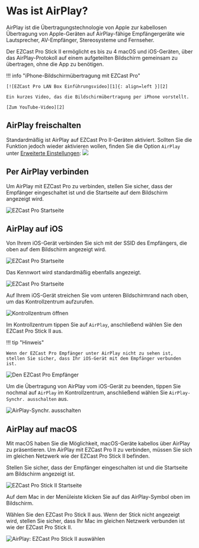 # Was ist AirPlay?

AirPlay ist die Übertragungstechnologie von Apple zur kabellosen Übertragung von Apple-Geräten auf AirPlay-fähige Empfängergeräte wie Lautsprecher, AV-Empfänger, Stereosysteme und Fernseher.

Der EZCast Pro Stick II ermöglicht es bis zu 4 macOS und iOS-Geräten, über das AirPlay-Protokoll auf einem aufgeteilten Bildschirm gemeinsam zu übertragen, ohne die App zu benötigen.

!!! info "iPhone-Bildschirmübertragung mit EZCast Pro"

    [![EZCast Pro LAN Box Einführungsvideo][1]{: align=left }][2]
	
	Ein kurzes Video, das die Bildschirmübertragung per iPhone vorstellt.
	
	[Zum YouTube-Video][2]

  [1]: /assets/img/lanbox1.video.png
  [2]: https://youtu.be/UMHHFNFskMQ

## AirPlay freischalten

Standardmäßig ist AirPlay auf EZCast Pro II-Geräten aktiviert. Sollten Sie die Funktion jedoch wieder aktivieren wollen, finden Sie die Option `AirPlay` unter [Erweiterte Einstellungen](adv.settings.md#AirPlayMode):
![](/assets/img/ezcastpro.II.EZAir_enable.png)

## Per AirPlay verbinden

Um AirPlay mit EZCast Pro zu verbinden, stellen Sie sicher, dass der Empfänger eingeschaltet ist und die Startseite auf dem Bildschirm angezeigt wird.

![EZCast Pro Startseite](/assets/img/ProIIStick_Startseite.png)

## AirPlay auf iOS

Von Ihrem iOS-Gerät verbinden Sie sich mit der SSID des Empfängers, die oben auf dem Bildschirm angezeigt wird.

![EZCast Pro Startseite](/assets/img/iOS_WiFi-Connect.png)

Das Kennwort wird standardmäßig ebenfalls angezeigt.

![EZCast Pro Startseite](/assets/img/iOS_WiFi-Password.png)

Auf Ihrem iOS-Gerät streichen Sie vom unteren Bildschirmrand nach oben, um das Kontrollzentrum aufzurufen.

![Kontrollzentrum öffnen](/assets/img/iOS-Kontrolzentrum_aufrufen.png)

Im Kontrollzentrum tippen Sie auf `AirPlay`, anschließend wählen Sie den EZCast Pro Stick II aus.

!!! tip "Hinweis"

    Wenn der EZCast Pro Empfänger unter AirPlay nicht zu sehen ist, stellen Sie sicher, dass Ihr iOS-Gerät mit dem Empfänger verbunden ist.

![Den EZCast Pro Empfänger](/assets/img/iOS-AirPlay-Synchr_auswaehlen.png)

Um die Übertragung von AirPlay vom iOS-Gerät zu beenden, tippen Sie nochmal auf `AirPlay` im Kontrollzentrum, anschließend wählen Sie `AirPlay-Synchr. ausschalten` aus.

![AirPlay-Synchr. ausschalten](/assets/img/iOS-AirPlay-Synchr_ausschalten.png)

## AirPlay auf macOS

Mit macOS haben Sie die Möglichkeit, macOS-Geräte kabellos über AirPlay zu präsentieren. Um AirPlay mit EZCast Pro II zu verbinden, müssen Sie sich im gleichen Netzwerk wie der EZCast Pro Stick II befinden.

Stellen Sie sicher, dass der Empfänger eingeschalten ist und die Startseite am Bildschirm angezeigt ist.

![EZCast Pro Stick II Startseite](/assets/img/ProIIStick_Startseite.png)

Auf dem Mac in der Menüleiste klicken Sie auf das AirPlay-Symbol oben im Bildschirm.

Wählen Sie den EZCast Pro Stick II aus. Wenn der Stick nicht angezeigt wird, stellen Sie sicher, dass Ihr Mac im gleichen Netzwerk verbunden ist wie der EZCast Pro Stick II.

![AirPlay: EZCast Pro Stick II auswählen](/assets/img/macOS-AirPlay.jpg)